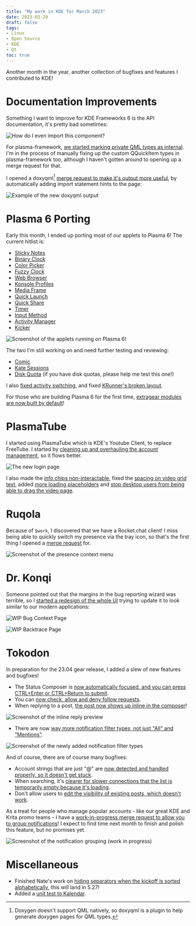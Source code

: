 ```yaml
---
title: "My work in KDE for March 2023"
date: 2023-03-29
draft: false
tags:
- Linux
- Open Source
- KDE
- Qt
toc: true
---
```


Another month in the year, another collection of bugfixes and features I contributed to KDE!

# Documentation Improvements

Something I want to improve for KDE Frameworks 6 is the API documentation, it's pretty bad
sometimes:

![How do I even import this component?](29_152318.webp)

For plasma-framework, [we started marking private QML types as internal](https://invent.kde.org/frameworks/plasma-framework/-/merge_requests/722). I'm in the process of manually fixing up the custom QQuickItem types in plasma-framework
too, although I haven't gotten around to opening up a merge request for that.

I opened a doxyqml[^1] [merge request to make it's output more useful](https://invent.kde.org/sdk/doxyqml/-/merge_requests/16), by automatically
adding import statement hints to the page:

![Example of the new doxyqml output](image.png)

# Plasma 6 Porting

Early this month, I ended up porting most of our applets to Plasma 6! The current
hitlist is:
* [Sticky Notes](https://invent.kde.org/plasma/kdeplasma-addons/-/merge_requests/339)
* [Binary Clock](https://invent.kde.org/plasma/kdeplasma-addons/-/merge_requests/340)
* [Color Picker](https://invent.kde.org/plasma/kdeplasma-addons/-/merge_requests/341)
* [Fuzzy Clock](https://invent.kde.org/plasma/kdeplasma-addons/-/merge_requests/344)
* [Web Browser](https://invent.kde.org/plasma/kdeplasma-addons/-/merge_requests/352)
* [Konsole Profiles](https://invent.kde.org/plasma/kdeplasma-addons/-/merge_requests/347)
* [Media Frame](https://invent.kde.org/plasma/kdeplasma-addons/-/merge_requests/348)
* [Quick Launch](https://invent.kde.org/plasma/kdeplasma-addons/-/merge_requests/349)
* [Quick Share](https://invent.kde.org/plasma/kdeplasma-addons/-/merge_requests/350)
* [Timer](https://invent.kde.org/plasma/kdeplasma-addons/-/merge_requests/351)
* [Input Method](https://invent.kde.org/plasma/plasma-desktop/-/merge_requests/1420)
* [Activity Manager](https://invent.kde.org/plasma/plasma-desktop/-/merge_requests/1421)
* [Kicker](https://invent.kde.org/plasma/plasma-desktop/-/merge_requests/1419)

![Screenshot of the applets running on Plasma 6!](plasma6-applets.webp)

The two I'm still working on and need further testing and reviewing:
* [Comic](https://invent.kde.org/plasma/kdeplasma-addons/-/merge_requests/342)
* [Kate Sessions](https://invent.kde.org/plasma/kdeplasma-addons/-/merge_requests/346)
* [Disk Quota](https://invent.kde.org/plasma/kdeplasma-addons/-/merge_requests/343) (if you have disk quotas, please help me test this one!)

I also [fixed activity switching](https://invent.kde.org/frameworks/kactivities/-/merge_requests/24), and fixed [KRunner's broken layout](https://invent.kde.org/plasma/milou/-/merge_requests/54).

For those who are building Plasma 6 for the first time, [extragear modules are now built by default](https://invent.kde.org/sdk/kdesrc-build/-/merge_requests/208)!

# PlasmaTube

I started using PlasmaTube which is KDE's Youtube Client, to replace FreeTube. I started by
[cleaning up and overhauling the account management](https://invent.kde.org/multimedia/plasmatube/-/merge_requests/43), so it flows better.

![The new login page](login.webp)

I also made the [info chips non-interactable](https://invent.kde.org/multimedia/plasmatube/-/merge_requests/41), fixed the [spacing on video grid text](https://invent.kde.org/multimedia/plasmatube/-/merge_requests/40), added [more loading placeholders](https://invent.kde.org/multimedia/plasmatube/-/merge_requests/42) and
[stop desktop users from being able to drag the video page](https://invent.kde.org/multimedia/plasmatube/-/merge_requests/38).

# Ruqola

Because of `$work`, I discovered that we have a Rocket.chat client! I miss being able to quickly switch my presence
via the tray icon, so that's the first thing I opened a [merge request](https://invent.kde.org/network/ruqola/-/merge_requests/110) for.

![Screenshot of the presence context menu](indicator.webp)

# Dr. Konqi

Someone pointed out that the margins in the bug reporting wizard was terrible, so I [started a redesign of the whole UI](https://invent.kde.org/plasma/drkonqi/-/merge_requests/96) trying to update it to look similar to our modern applications:

![WIP Bug Context Page](bugcontext.webp)

![WIP Backtrace Page](crash.webp)

# Tokodon

In preparation for the 23.04 gear release, I added a slew of new features and bugfixes!

* The Status Composer is [now automatically focused, and you can press CTRL+Enter
or CTRL+Return to submit](https://invent.kde.org/network/tokodon/-/merge_requests/182).
* You can [now check, allow and deny follow requests](https://invent.kde.org/network/tokodon/-/merge_requests/175).
* When replying to a post, [the post now shows up inline in the composer](https://invent.kde.org/network/tokodon/-/merge_requests/174)!

![Screenshot of the inline reply preview](preview.webp)

* There are now [way more notification filter types, not just "All" and "Mentions"](https://invent.kde.org/network/tokodon/-/merge_requests/184).

![Screenshot of the newly added notification filter types](notifications.webp)

And of course, there are of course many bugfixes:

* Account strings that are just "@" are [now detected and handled properly, so it doesn't get stuck](https://invent.kde.org/network/tokodon/-/merge_requests/194).
* When searching, it's [clearer for slower connections that the list is temporarily empty because it's loading](https://invent.kde.org/network/tokodon/-/commit/8bad39b41083e43a6b63be9f2ab9b7dfd31e3927).
* Don't allow users to [edit the visibility of existing posts, which doesn't work](https://invent.kde.org/network/tokodon/-/merge_requests/162).

As a treat for people who manage popular accounts - like our great KDE and Krita promo teams - I have a [work-in-progress merge request to allow you to group notifications](https://invent.kde.org/network/tokodon/-/merge_requests/181)! I expect to find time next month to finish and polish this feature, but no promises yet.

![Screenshot of the notification grouping (work in progress)](grouping.webp)

# Miscellaneous

* Finished Nate's work on [hiding separators when the kickoff is sorted alphabetically](https://invent.kde.org/plasma/plasma-desktop/-/merge_requests/1433), this will land in 5.27!
* Added a [unit test to Kalendar](https://invent.kde.org/pim/kalendar/-/merge_requests/325).


[^1]: Doxygen doesn't support QML natively, so doxyqml is a plugin to help generate doxygen pages for QML types.
